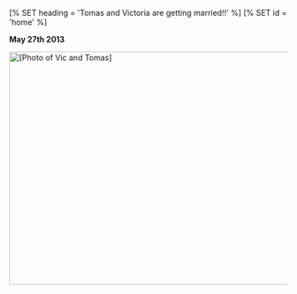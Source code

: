 [% SET heading = 'Tomas and Victoria are getting&nbsp;married!!' %]
[% SET id = 'home' %]

<strong>May 27th 2013</strong>

<img alt="[Photo of Vic and Tomas]" width=600 height=421 src=images/Vic_and_Tomas.jpg>
